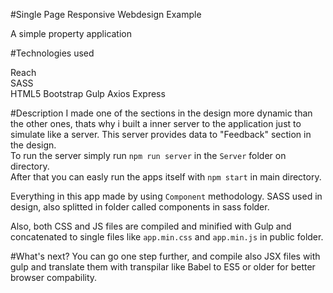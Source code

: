 #Single Page Responsive Webdesign Example

A simple property application

#Technologies used

Reach  
SASS  
HTML5
Bootstrap
Gulp
Axios
Express

#Description
I made one of the sections in the design more dynamic than the other ones, thats why i built a inner server to the application just to simulate like a server. This server provides data to "Feedback" section in the design.  
To run the server simply  run `npm run server` in the `Server` folder on directory.  
After that you can easly run the apps itself with `npm start` in main directory.  

Everything in this app made by using `Component` methodology.
SASS used in design, also splitted in folder called components in sass folder.  

Also, both CSS and JS files are compiled and minified with Gulp and concatenated to single files like `app.min.css` and `app.min.js` in public folder.  

#What's next?
You can go one step further, and compile also JSX files with gulp and translate them with transpilar like Babel to ES5 or older for better browser compability.  
